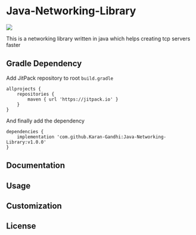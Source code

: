 # Java-Networking-Library

[![](https://jitpack.io/v/Karan-Gandhi/Java-Networking-Library.svg)](https://jitpack.io/#Karan-Gandhi/Java-Networking-Library)

This is a networking library written in java which helps creating tcp servers faster

## Gradle Dependency
Add JitPack repository to root `build.gradle`
```
allprojects {
    repositories {
        maven { url 'https://jitpack.io' }
    }
}
```
And finally add the dependency
```
dependencies {
    implementation 'com.github.Karan-Gandhi:Java-Networking-Library:v1.0.0'
}
```

## Documentation

## Usage

## Customization

## License
